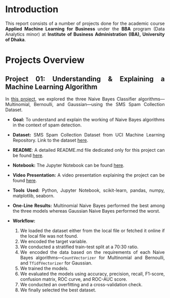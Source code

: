 <div style="text-align: justify;">

# Introduction

This report consists of a number of projects done for the academic course **Applied Machine Learning for Business** under the **BBA** program (Data Analytics minor) at **Institute of Business Administration (IBA), University of Dhaka**.


# Projects Overview

## Project 01: Understanding & Explaining a Machine Learning Algorithm

In [this project](Project%2001%20—%20Understanding%20&%20Explaining%20a%20Machine%20Learning%20Algorithm), we explored the three Naive Bayes Classifier algorithms—Multinomial, Bernoulli, and Gaussian—using the SMS Spam Collection Dataset. 

* **Goal:** To understand and explain the working of Naive Bayes algorithms in the context of spam detection.
* **Dataset:** SMS Spam Collection Dataset from UCI Machine Learning Repository. Link to the dataset [here](https://archive.ics.uci.edu/dataset/228/sms+spam+collection).
* **README**: A detailed README.md file dedicated only for this project can be found [here](Project%2001%20—%20Understanding%20&%20Explaining%20a%20Machine%20Learning%20Algorithm/README.md).
* **Notebook:** The Jupyter Notebook can be found [here](Project%2001%20—%20Understanding%20&%20Explaining%20a%20Machine%20Learning%20Algorithm/Naive%20Bayes%20Classifiers.ipynb).
* **Video Presentation:** A video presentation explaining the project can be found [here](https://youtu.be/0aFD1EwMyt4).
* **Tools Used:** Python, Jupyter Notebook, scikit-learn, pandas, numpy, matplotlib, seaborn.
* **One-Line Results:** Multinomial Naive Bayes performed the best among the three models whereas Gaussian Naive Bayes performed the worst.
* **Workflow:**
    
    1. We loaded the dataset either from the local file or fetched it online if the local file was not found.
    2. We encoded the target variable.
    3. We conducted a stratified train-test split at a 70:30 ratio.
    4. We encoded the data based on the requirements of each Naive Bayes algorithms—`CountVectorizer` for Multinomial and Bernoulli, and `TfidfVectorizer` for Gaussian.
    5. We trained the models.
    6. We evaluated the models using accuracy, precision, recall, F1-score, confusion matrix, ROC curve, and ROC-AUC score.
    7. We conducted an overfitting and a cross-validation check.
    8. We finally selected the best dataset.

</div>